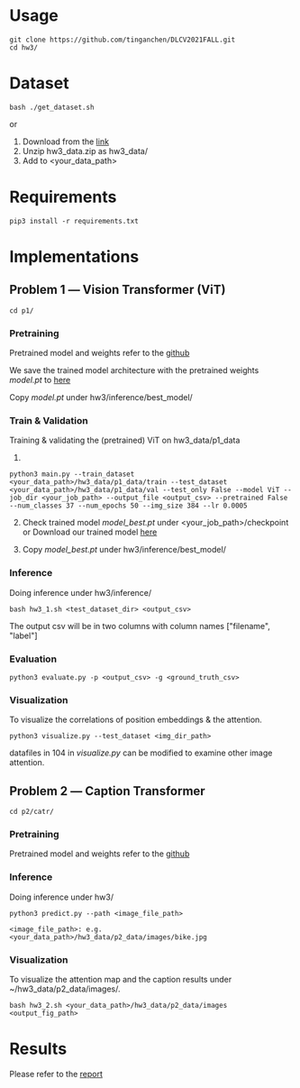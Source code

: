 # Usage
    git clone https://github.com/tinganchen/DLCV2021FALL.git
    cd hw3/

# Dataset
    bash ./get_dataset.sh

or 
1. Download from the [link](https://drive.google.com/file/d/1UgyLoTqrBnpNrCHfNlz3bHsUjq-57qZm/view?usp=sharing) 
2. Unzip hw3_data.zip as hw3_data/
3. Add to <your_data_path> 

# Requirements

    pip3 install -r requirements.txt


# Implementations

## Problem 1 ― Vision Transformer (ViT)
    cd p1/

### Pretraining 

Pretrained model and weights refer to the [github](https://github.com/rwightman/pytorch-image-models/blob/master/timm/)

We save the trained model architecture with the pretrained weights *model.pt* to [here](https://drive.google.com/file/d/1R_t4gmQRNuzRyvF4ysaJPPvzjgozcI6f/view?usp=sharing)

Copy *model.pt* under hw3/inference/best_model/

### Train & Validation

Training & validating the (pretrained) ViT on hw3_data/p1_data

1.
```shell
python3 main.py --train_dataset <your_data_path>/hw3_data/p1_data/train --test_dataset <your_data_path>/hw3_data/p1_data/val --test_only False --model ViT --job_dir <your_job_path> --output_file <output_csv> --pretrained False --num_classes 37 --num_epochs 50 --img_size 384 --lr 0.0005 
```

2. Check trained model *model_best.pt* under <your_job_path>/checkpoint or Download our trained model [here](https://drive.google.com/file/d/1REDkIWx7lR3iAKy3GXilGw7SbycsmK25/view?usp=sharing)

3. Copy *model_best.pt* under hw3/inference/best_model/

### Inference

Doing inference under hw3/inference/

```shell
bash hw3_1.sh <test_dataset_dir> <output_csv>
```

The output csv will be in two columns with column names ["filename", "label"]

### Evaluation

```shell
python3 evaluate.py -p <output_csv> -g <ground_truth_csv>
```

### Visualization
To visualize the correlations of position embeddings & the attention.

```shell
python3 visualize.py --test_dataset <img_dir_path>
```

datafiles in 104 in *visualize.py* can be modified to examine other image attention.

## Problem 2 ― Caption Transformer
    cd p2/catr/

### Pretraining 

Pretrained model and weights refer to the [github](https://github.com/saahiluppal/catr)


### Inference

Doing inference under hw3/

```shell
python3 predict.py --path <image_file_path>
```
```shell
<image_file_path>: e.g. <your_data_path>/hw3_data/p2_data/images/bike.jpg
```


### Visualization
To visualize the attention map and the caption results under ~/hw3_data/p2_data/images/.

```shell
bash hw3_2.sh <your_data_path>/hw3_data/p2_data/images <output_fig_path>
```

# Results

Please refer to the [report](./hw3_d09921014.pdf)
